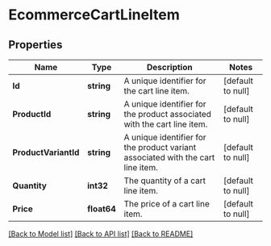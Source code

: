 # EcommerceCartLineItem

## Properties
Name | Type | Description | Notes
------------ | ------------- | ------------- | -------------
**Id** | **string** | A unique identifier for the cart line item. | [default to null]
**ProductId** | **string** | A unique identifier for the product associated with the cart line item. | [default to null]
**ProductVariantId** | **string** | A unique identifier for the product variant associated with the cart line item. | [default to null]
**Quantity** | **int32** | The quantity of a cart line item. | [default to null]
**Price** | **float64** | The price of a cart line item. | [default to null]

[[Back to Model list]](../README.md#documentation-for-models) [[Back to API list]](../README.md#documentation-for-api-endpoints) [[Back to README]](../README.md)

